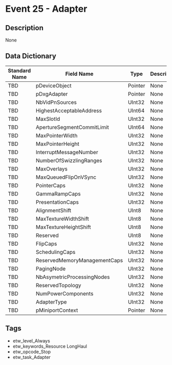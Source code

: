 # Event 25 - Adapter

## Description
None

## Data Dictionary
|Standard Name|Field Name|Type|Description|Sample Value|
|---|---|---|---|---|
|TBD|pDeviceObject|Pointer|None|`None`|
|TBD|pDxgAdapter|Pointer|None|`None`|
|TBD|NbVidPnSources|UInt32|None|`None`|
|TBD|HighestAcceptableAddress|UInt64|None|`None`|
|TBD|MaxSlotId|UInt32|None|`None`|
|TBD|ApertureSegmentCommitLimit|UInt64|None|`None`|
|TBD|MaxPointerWidth|UInt32|None|`None`|
|TBD|MaxPointerHeight|UInt32|None|`None`|
|TBD|InterruptMessageNumber|UInt32|None|`None`|
|TBD|NumberOfSwizzlingRanges|UInt32|None|`None`|
|TBD|MaxOverlays|UInt32|None|`None`|
|TBD|MaxQueuedFlipOnVSync|UInt32|None|`None`|
|TBD|PointerCaps|UInt32|None|`None`|
|TBD|GammaRampCaps|UInt32|None|`None`|
|TBD|PresentationCaps|UInt32|None|`None`|
|TBD|AlignmentShift|UInt8|None|`None`|
|TBD|MaxTextureWidthShift|UInt8|None|`None`|
|TBD|MaxTextureHeightShift|UInt8|None|`None`|
|TBD|Reserved|UInt8|None|`None`|
|TBD|FlipCaps|UInt32|None|`None`|
|TBD|SchedulingCaps|UInt32|None|`None`|
|TBD|ReservedMemoryManagementCaps|UInt32|None|`None`|
|TBD|PagingNode|UInt32|None|`None`|
|TBD|NbAsymetricProcessingNodes|UInt32|None|`None`|
|TBD|ReservedTopology|UInt32|None|`None`|
|TBD|NumPowerComponents|UInt32|None|`None`|
|TBD|AdapterType|UInt32|None|`None`|
|TBD|pMiniportContext|Pointer|None|`None`|

## Tags
* etw_level_Always
* etw_keywords_Resource LongHaul
* etw_opcode_Stop
* etw_task_Adapter